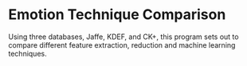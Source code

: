 # Emotion Technique Comparison

Using three databases, Jaffe, KDEF, and CK+, this program sets out to compare different feature extraction, reduction and machine learning techniques.